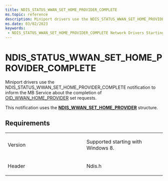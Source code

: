 ```yaml
---
title: NDIS_STATUS_WWAN_SET_HOME_PROVIDER_COMPLETE
ms.topic: reference
description: Miniport drivers use the NDIS_STATUS_WWAN_SET_HOME_PROVIDER_COMPLETE notification to inform the MB Service about the completion of OID_WWAN_HOME_PROVIDER set requests. This notification uses the NDIS_WWAN_SET_HOME_PROVIDER structure.
ms.date: 03/02/2023
keywords:
 - NDIS_STATUS_WWAN_SET_HOME_PROVIDER_COMPLETE Network Drivers Starting with Windows Vista
---
```


# NDIS\_STATUS\_WWAN\_SET\_HOME\_PROVIDER\_COMPLETE


Miniport drivers use the NDIS\_STATUS\_WWAN\_SET\_HOME\_PROVIDER\_COMPLETE notification to inform the MB Service about the completion of [OID\_WWAN\_HOME\_PROVIDER](./oid-wwan-home-provider.md) set requests.

This notification uses the [**NDIS\_WWAN\_SET\_HOME\_PROVIDER**](/windows-hardware/drivers/ddi/ndiswwan/ns-ndiswwan-_ndis_wwan_set_home_provider) structure.

## Requirements

<table>
<colgroup>
<col width="50%" />
<col width="50%" />
</colgroup>
<tbody>
<tr class="odd">
<td><p>Version</p></td>
<td><p>Supported starting with Windows 8.</p></td>
</tr>
<tr class="even">
<td><p>Header</p></td>
<td>Ndis.h</td>
</tr>
</tbody>
</table>

 

